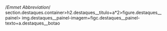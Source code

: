 
/*Emmet Abbreviation*/
section.destaques.container>h2.destaques__titulo+a*2>figure.destaques__painel>
img.destaques__painel-imagem+figc.destaques__painel-texto+a.destaques__botao